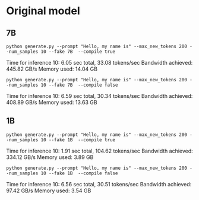 # Original model

## 7B

`python generate.py --prompt "Hello, my name is" --max_new_tokens 200 --num_samples 10 --fake 7B  --compile true`

Time for inference 10: 6.05 sec total, 33.08 tokens/sec
Bandwidth achieved: 445.82 GB/s
Memory used: 14.04 GB


`python generate.py --prompt "Hello, my name is" --max_new_tokens 200 --num_samples 10 --fake 7B  --compile false`

Time for inference 10: 6.59 sec total, 30.34 tokens/sec
Bandwidth achieved: 408.89 GB/s
Memory used: 13.63 GB

## 1B

`python generate.py --prompt "Hello, my name is" --max_new_tokens 200 --num_samples 10 --fake 1B  --compile true`

Time for inference 10: 1.91 sec total, 104.62 tokens/sec
Bandwidth achieved: 334.12 GB/s
Memory used: 3.89 GB

`python generate.py --prompt "Hello, my name is" --max_new_tokens 200 --num_samples 10 --fake 1B  --compile false`

Time for inference 10: 6.56 sec total, 30.51 tokens/sec
Bandwidth achieved: 97.42 GB/s
Memory used: 3.54 GB